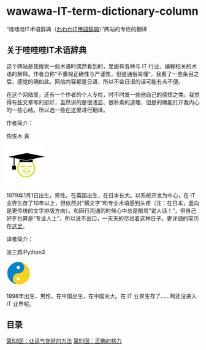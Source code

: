 # wawawa-IT-term-dictionary-column

“哇哇哇IT术语辞典（[わわわIT用語辞典](https://wa3.i-3-i.info/index.html)）”网站的专栏的翻译

## 关于哇哇哇IT术语辞典

这个网站是我搜索一些术语时偶然看到的，里面有各种与 IT 行业、编程相关的术语的解释。作者自称“不重视正确性与严谨性，但是通俗易懂”，我看了一些条目之后，感觉的确如此。网站内容都是日语，所以不会日语的话可能有点不便。

在这个网站里，还有一个作者的个人专栏，时不时发一些他自己的感悟之类。我觉得有些文章写的挺好，虽然讲的是很浅显、很朴素的道理，但是的确能打开我内心的一些心结。所以选一些在这里进行翻译。

作者简介：

佐佐木 真

![image](./img/prof_wa3piyo.png)

1979年1月1日出生，男性。在英国出生，在日本长大。以系统开发为中心，在 IT 业界生存了10年以上，但依然对“横文字”和专业术语感到头疼（注：在日本，竖向是更传统的文字排版方向）。和同行沟通的时候心中总是暗骂“说人话！”，但自己好歹也算是“专业人士”，所以说不出口，一天天的尽过着这种日子。更详细的简历在[这里](https://i-3-i.info/index.html)。

译者简介：

派三叔iPython3

![image](./img/ipython3.jpg)

1998年出生，男性。在中国出生，在中国长大。在 IT 业界生存了......啊还没进入 IT 业界呢。

## 目录

[第52回：让运气变好的方法](./第52回：让运气变好的方法.md)
[第51回：正确的努力](./第51回：正确的努力.md)
